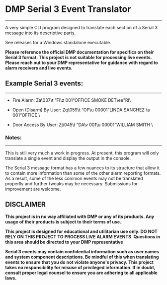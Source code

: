 # DMP Serial 3 Event Translator
---
A very simple CLI program designed to translate each section of a Serial 3 message into its descriptive parts.

See releases for a Windows standalone executable.

**Please reference the official DMP documentation for specifics on their Serial 3 format.  This project is not suitable for processing live events. Please reach out to your DMP representative for guidance with regard to alarm receivers and live events.**

## Example Serial 3 events:
 ---
- Fire Alarm: Za\037\t “FI\z 001“OFFICE SMOKE DET\ee"RI\

- Open (Disarm) By User: Zq\059\t “OP\u 00001“LINDA SANCHEZ \a 001“OFFICE \

- Door Access By User: Zj\045\t “DA\v 001\u 00001“WILLIAM SMITH \

### Notes:
---
This is still very much a work in progress. At present, this program will only translate a single event and display the output in the console.

The Serial 3 message format has a few nuances to its structure that allow it to contain more information than some of the other alarm reporting formats. As a result, some of the less common events may not be translated properlly and further tweaks may be necessary.  Submissions for improvement are welcome.

## DISCLAIMER
**This project is in no way affiliated with DMP or any of its products.  Any usage of their products is subject to their terms of use.**

**This project is designed for educational and utilitarian use only. DO NOT RELY ON THIS PROJECT TO PROCESS LIVE ALARM EVENTS. Questions in this area should be directed to your DMP representative**

**Serial 3 events may contain confidential information such as user names and system component descriptions.  Be mindful of this when translating events to ensure that you do not violate anyone's privacy. This project takes no responsibility for misuse of privileged information.  If in doubt, consult proper legal counsel to ensure you are adhering to all applicable laws.**

